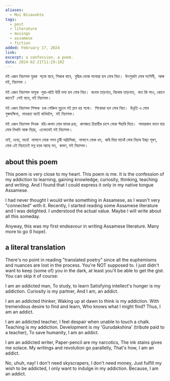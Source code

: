 ```yaml
---
aliases:
  - Moi Nisaxokto
tags:
  - post
  - literature
  - musings
  - assamese
  - fiction
added: February 17, 2024
link: 
excerpt: a confession, a poem.
date: 2024-02-21T11:29:10Z
---
```

মই এজন নিচাসক্ত যুৱক 
পঢ়াৰ বাবে, শিকাৰ বাবে, 
বুদ্ধিৰ ভোক পলোৱা হল মোৰ নিচা। 
উৎসুকটা মোৰ সংগিনী, 
আৰু মই, নিচাসক্ত ।

মই এজন নিচাসক্ত ভাবুক 
পুৱা-ৰাতি উঠি ভবা হল মোৰ নিচা। 
জনাৰ তাড়নাত, বিচৰাৰ তাড়নাত, 
কত কি পাও, কোনে জানে? 
সেই বাবে, মই নিচাসক্ত।

মই এজন নিচাসক্ত শিক্ষক 
চক পেঞ্চিল নুচুলে মই ম্লান হয় পৰো। 
শিকোৱা হল মোৰ নিচা। 
উন্নতি এ মোৰ গুৰুদক্ষিনা, 
মানৱতা বচাই ৰাখিবলৈ, 
মই নিচাসক্ত।

মই এজন নিচাসক্ত লিখক 
বহি-কলম মোৰ মাদক দ্ৰব্য, 
কাগজত চিয়াহীৰ চাপে মোক সঁহাৰি দিয়ে। 
সমান্তৰাল ভাবে যায় মোৰ লিখনি আৰু বিপ্লৱ, 
এনেদৰেই মই নিচাসক্ত।

নাই, ওহো, নহব! 
নালাগে মোক গগন চুম্বী অট্টালিকা, 
নালাগে মোক ধন, 
কৰি দিয়া মাথোঁ মোৰ নিচাৰ ইচ্ছা পূৰণ, 
মোৰ এই নিচাতেই মগ্ন হবৰ আছে মন, 
কাৰণ, ম‌ই নিচাসক্ত।
## about this poem
This poem is very close to my heart. This poem is me. It is the confession of my addiction to learning, gaining knowledge, curiosity, thinking, teaching and writing. And I found that I could express it only in my native tongue Assamese. 

I had never thought I would write something in Assamese, as I wasn't very "connected" with it. Recently, I started reading some Assamese literature and I was delighted. I understood the actual value. Maybe I will write about all this someday.

Anyway, this was my first endeavour in writing Assamese literature. Many more to go (I hope).
## a literal translation
There's no point in reading "translated poetry" since all the euphemisms and nuances are lost in the process. You're NOT supposed to. I just didn't want to keep (some of) you in the dark, at least you'll be able to get the gist. You can skip it of course:

I am an addicted man,
To study, to learn
Satisfying intellect's hunger is my addiction.
Curiosity is my partner,
And I am, an addict.

I am an addicted thinker,
Waking up at dawn to think is my addiction.
With tremendous desire to find and learn,
Who knows what I might find?
Thus, I am an addict.

I am an addicted teacher,
I feel despair when unable to touch a chalk.
Teaching is my addiction.
Development is my 'Gurudakshina' (tribute paid to a teacher),
To save humanity,
I am an addict.

I am an addicted writer,
Paper-pencil are my narcotics,
The ink stains gives me solace.
My writings and revolution go parallelly, 
That's how, I am an addict.

No, uhuh, nay!
I don't need skyscrapers,
I don't need money,
Just fulfill my wish to be addicted, 
I only want to indulge in my addiction.
Because, I am an addict.
